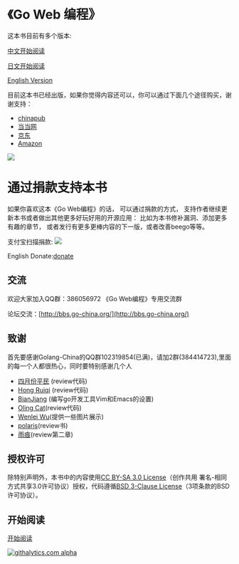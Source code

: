 # 《Go Web 编程》
这本书目前有多个版本:

[中文开始阅读](<https://github.com/astaxie/build-web-application-with-golang/blob/master/ebook/preface.md>)

[日文开始阅读](<https://github.com/astaxie/build-web-application-with-golang/blob/master/ja/ebook/preface.md>)

[English Version](<https://github.com/astaxie/build-web-application-with-golang/blob/master/en/eBook/preface.md>)

目前这本书已经出版，如果你觉得内容还可以，你可以通过下面几个途径购买，谢谢支持：

- [chinapub](http://product.china-pub.com/3767290)
- [当当网](http://product.dangdang.com/product.aspx?product_id=23231404)
- [京东](http://book.jd.com/11224644.html)
- [Amazon](http://www.amazon.cn/Go-Web%E7%BC%96%E7%A8%8B-%E8%B0%A2%E5%AD%9F%E5%86%9B/dp/B00CHWVAHQ/ref=sr_1_1?s=books&ie=UTF8&qid=1369323453&sr=1-1)

![](ebook/images/ebook.jpg)

# 通过捐款支持本书
如果你喜欢这本《Go Web编程》的话， 可以通过捐款的方式， 支持作者继续更新本书或者做出其他更多好玩好用的开源应用： 比如为本书修补漏洞、添加更多有趣的章节， 或者发行有更多更棒内容的下一版，或者改善beego等等。

支付宝扫描捐款: ![](ebook/images/alipay.png)

English Donate:[donate](http://beego.me/donate)

## 交流
欢迎大家加入QQ群：386056972 《Go Web编程》专用交流群

论坛交流：[http://bbs.go-china.org/](http://bbs.go-china.org/)

## 致谢
首先要感谢Golang-China的QQ群102319854(已满)，请加2群(384414723),里面的每一个人都很热心，同时要特别感谢几个人

 - [四月份平民](https://plus.google.com/110445767383269817959) (review代码)
 - [Hong Ruiqi](https://github.com/hongruiqi) (review代码)
 - [BianJiang](https://github.com/border) (编写go开发工具Vim和Emacs的设置)
 - [Oling Cat](https://github.com/OlingCat)(review代码)
 - [Wenlei Wu](mailto:spadesacn@gmail.com)(提供一些图片展示)
 - [polaris](https://github.com/polaris1119)(review书)
 - [雨痕](https://github.com/qyuhen)(review第二章)

## 授权许可
除特别声明外，本书中的内容使用[CC BY-SA 3.0 License](http://creativecommons.org/licenses/by-sa/3.0/)（创作共用 署名-相同方式共享3.0许可协议）授权，代码遵循[BSD 3-Clause License](<https://github.com/astaxie/build-web-application-with-golang/blob/master/LICENSE.md>)（3项条款的BSD许可协议）。

## 开始阅读
[开始阅读](<https://github.com/astaxie/build-web-application-with-golang/blob/master/ebook/preface.md>)


[![githalytics.com alpha](https://cruel-carlota.pagodabox.com/44c98c9d398b8319b6e87edcd3e34144 "githalytics.com")](http://githalytics.com/astaxie/build-web-application-with-golang)
